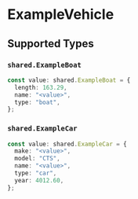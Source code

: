# ExampleVehicle


## Supported Types

### `shared.ExampleBoat`

```typescript
const value: shared.ExampleBoat = {
  length: 163.29,
  name: "<value>",
  type: "boat",
};
```

### `shared.ExampleCar`

```typescript
const value: shared.ExampleCar = {
  make: "<value>",
  model: "CTS",
  name: "<value>",
  type: "car",
  year: 4012.60,
};
```

